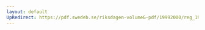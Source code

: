 ```yaml
---
layout: default
UpRedirect: https://pdf.swedeb.se/riksdagen-volumeG-pdf/19992000/reg_19992000/reg_19992000_0336.pdf
---
```

